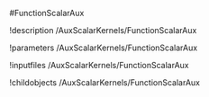 <!-- MOOSE Object Documentation Stub: Remove this when content is added. -->
#FunctionScalarAux

!description /AuxScalarKernels/FunctionScalarAux

!parameters /AuxScalarKernels/FunctionScalarAux

!inputfiles /AuxScalarKernels/FunctionScalarAux

!childobjects /AuxScalarKernels/FunctionScalarAux
